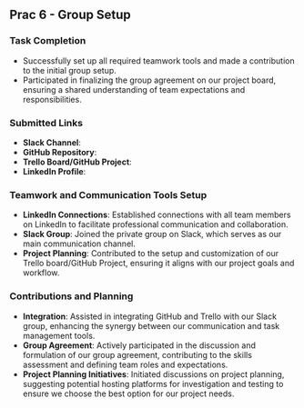 ## Prac 6 - Group Setup

### Task Completion
- Successfully set up all required teamwork tools and made a contribution to the initial group setup.
- Participated in finalizing the group agreement on our project board, ensuring a shared understanding of team expectations and responsibilities.

### Submitted Links
- **Slack Channel**: 
- **GitHub Repository**: 
- **Trello Board/GitHub Project**: 
- **LinkedIn Profile**: 

### Teamwork and Communication Tools Setup
- **LinkedIn Connections**: Established connections with all team members on LinkedIn to facilitate professional communication and collaboration.
- **Slack Group**: Joined the private group on Slack, which serves as our main communication channel.
- **Project Planning**: Contributed to the setup and customization of our Trello board/GitHub Project, ensuring it aligns with our project goals and workflow.

### Contributions and Planning
- **Integration**: Assisted in integrating GitHub and Trello with our Slack group, enhancing the synergy between our communication and task management tools.
- **Group Agreement**: Actively participated in the discussion and formulation of our group agreement, contributing to the skills assessment and defining team roles and expectations.
- **Project Planning Initiatives**: Initiated discussions on project planning, suggesting potential hosting platforms for investigation and testing to ensure we choose the best option for our project needs.

